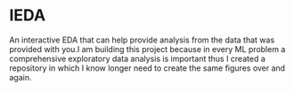 # IEDA
An interactive EDA that can help provide analysis from the data that was provided with you.I am building this project because in every ML problem a comprehensive exploratory data analysis is important thus I created a repository in which I know longer need to create the same figures over and again.

